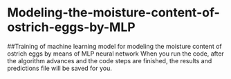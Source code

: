 # Modeling-the-moisture-content-of-ostrich-eggs-by-MLP
##Training of machine learning model for modeling the moisture content of ostrich eggs by means of MLP neural network
When you run the code, after the algorithm advances and the code steps are finished, the results and predictions file will be saved for you.

